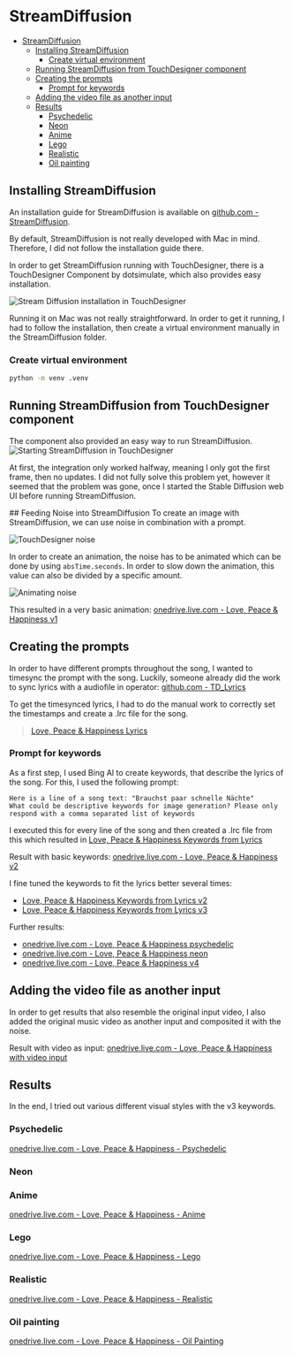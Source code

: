 # StreamDiffusion
- [StreamDiffusion](#streamdiffusion)
  - [Installing StreamDiffusion](#installing-streamdiffusion)
    - [Create virtual environment](#create-virtual-environment)
  - [Running StreamDiffusion from TouchDesigner component](#running-streamdiffusion-from-touchdesigner-component)
  - [Creating the prompts](#creating-the-prompts)
    - [Prompt for keywords](#prompt-for-keywords)
  - [Adding the video file as another input](#adding-the-video-file-as-another-input)
  - [Results](#results)
    - [Psychedelic](#psychedelic)
    - [Neon](#neon)
    - [Anime](#anime)
    - [Lego](#lego)
    - [Realistic](#realistic)
    - [Oil painting](#oil-painting)


## Installing StreamDiffusion
An installation guide for StreamDiffusion is available on [github.com - StreamDiffusion](https://github.com/cumulo-autumn/StreamDiffusion).

By default, StreamDiffusion is not really developed with Mac in mind. Therefore, I did not follow the installation guide there.

In order to get StreamDiffusion running with TouchDesigner, there is a TouchDesigner Component by dotsimulate, which also provides easy installation.

![Stream Diffusion installation in TouchDesigner](./images/streamdiffusion-install.png)

Running it on Mac was not really straightforward. In order to get it running, I had to follow the installation, then create a virtual environment manually in the StreamDiffusion folder.

### Create virtual environment
```sh
python -m venv .venv
```

## Running StreamDiffusion from TouchDesigner component
The component also provided an easy way to run StreamDiffusion.
![Starting StreamDiffusion in TouchDesigner](./images/streamdiffusion-start.png)

At first, the integration only worked halfway, meaning I only got the first frame, then no updates. I did not fully solve this problem yet, however it seemed that the problem was gone, once I started the Stable Diffusion web UI before running StreamDiffusion.

## Feeding Noise into StreamDiffusion
To create an image with StreamDiffusion, we can use noise in combination with a prompt.

![TouchDesigner noise](./images/touchdesigner-noise.png)

In order to create an animation, the noise has to be animated which can be done by using `absTime.seconds`. In order to slow down the animation, this value can also be divided by a specific amount.

![Animating noise](./images/animating-noise.png)

This resulted in a very basic animation: [onedrive.live.com - Love, Peace & Happiness v1](https://1drv.ms/v/s!AhXU9c-vzziSn-NGr2iGyGWJl5gqgA?e=d9QH9A)

## Creating the prompts
In order to have different prompts throughout the song, I wanted to timesync the prompt with the song. Luckily, someone already did the work to sync lyrics with a audiofile in operator: [github.com - TD_Lyrics](https://github.com/GuiGPaP/TD_Lyrics)

To get the timesynced lyrics, I had to do the manual work to correctly set the timestamps and create a .lrc file for the song.
> [Love, Peace & Happiness Lyrics](./lyrics/LovePeaceHappinessLyricsOnly.lrc)

### Prompt for keywords
As a first step, I used Bing AI to create keywords, that describe the lyrics of the song. For this, I used the following prompt:
```
Here is a line of a song text: "Brauchst paar schnelle Nächte"
What could be descriptive keywords for image generation? Please only respond with a comma separated list of keywords
```

I executed this for every line of the song and then created a .lrc file from this which resulted in [Love, Peace & Happiness Keywords from Lyrics](./lyrics/LovePeaceHappinessKeywords.lrc)

Result with basic keywords: [onedrive.live.com - Love, Peace & Happiness v2](https://1drv.ms/v/s!AhXU9c-vzziSn-NHph92d8QalA-cqQ?e=D4fzAH)

I fine tuned the keywords to fit the lyrics better several times:
- [Love, Peace & Happiness Keywords from Lyrics v2](./lyrics/LovePeaceHappinessKeywordsv2.lrc)
- [Love, Peace & Happiness Keywords from Lyrics v3](./lyrics/LovePeaceHappinessKeywordsv3.lrc)

Further results:
- [onedrive.live.com - Love, Peace & Happiness psychedelic](https://1drv.ms/v/s!AhXU9c-vzziSn-NJQ9cJmyq-labzrQ?e=2uF7wr)
- [onedrive.live.com - Love, Peace & Happiness neon](https://1drv.ms/v/s!AhXU9c-vzziSn-NKEMRt_4URJ-Xlug?e=ArRKSS)
- [onedrive.live.com - Love, Peace & Happiness v4](https://1drv.ms/v/s!AhXU9c-vzziSn-Q55jfXMW4vjLSPww?e=Gt52Tx)

## Adding the video file as another input
In order to get results that also resemble the original input video, I also added the original music video as another input and composited it with the noise.

Result with video as input: [onedrive.live.com - Love, Peace & Happiness with video input](https://1drv.ms/v/s!AhXU9c-vzziSn-RLOtuvO4oRhgedSw?e=r3KVCD)

## Results
In the end, I tried out various different visual styles with the v3 keywords.

### Psychedelic
[onedrive.live.com - Love, Peace & Happiness - Psychedelic](https://1drv.ms/v/s!AhXU9c-vzziSn-ROMEwGCrcGYYsFow?e=kcxJlD)

### Neon

### Anime
[onedrive.live.com - Love, Peace & Happiness - Anime](https://1drv.ms/v/s!AhXU9c-vzziSn-RQBnTKqoUL9DRUGQ?e=ySRKpY)

### Lego
[onedrive.live.com - Love, Peace & Happiness - Lego](https://1drv.ms/v/s!AhXU9c-vzziSn-RSFIRS0rgfONlslA?e=2uPN2R)

### Realistic
[onedrive.live.com - Love, Peace & Happiness - Realistic](https://1drv.ms/v/s!AhXU9c-vzziSn-RPeZbTq7XdKO8j-g?e=YBpiZP)

### Oil painting
[onedrive.live.com - Love, Peace & Happiness - Oil Painting](https://1drv.ms/v/s!AhXU9c-vzziSn-RRdHkjFmYQs7HTrA?e=7u5zL2)